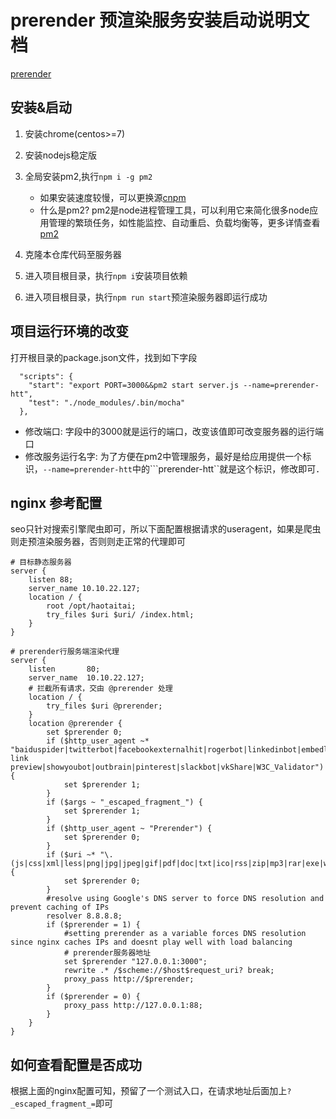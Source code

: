 # prerender 预渲染服务安装启动说明文档

[prerender](https://github.com/prerender/prerender)

## 安装&启动

1. 安装chrome(centos>=7)

2. 安装nodejs稳定版

3. 全局安装pm2,执行```npm i -g pm2``` 
	- 如果安装速度较慢，可以更换源[cnpm](https://npm.taobao.org/)
	- 什么是pm2? pm2是node进程管理工具，可以利用它来简化很多node应用管理的繁琐任务，如性能监控、自动重启、负载均衡等，更多详情查看[pm2](http://pm2.keymetrics.io/)

4. 克隆本仓库代码至服务器

5. 进入项目根目录，执行```npm i```安装项目依赖

6. 进入项目根目录，执行```npm run start```预渲染服务器即运行成功

## 项目运行环境的改变

打开根目录的package.json文件，找到如下字段
```
  "scripts": {
    "start": "export PORT=3000&&pm2 start server.js --name=prerender-htt",
    "test": "./node_modules/.bin/mocha"
  },
```
- 修改端口: 字段中的3000就是运行的端口，改变该值即可改变服务器的运行端口
- 修改服务运行名字: 为了方便在pm2中管理服务，最好是给应用提供一个标识，```--name=prerender-htt```中的```prerender-htt``就是这个标识，修改即可．

## nginx 参考配置
seo只针对搜索引擎爬虫即可，所以下面配置根据请求的useragent，如果是爬虫则走预渲染服务器，否则则走正常的代理即可
```
# 目标静态服务器
server {
    listen 88;
    server_name 10.10.22.127;
    location / {
        root /opt/haotaitai;
        try_files $uri $uri/ /index.html;
    }
}

# prerender行服务端渲染代理
server {
    listen       80;
    server_name  10.10.22.127;
    # 拦截所有请求，交由 @prerender 处理
    location / {
        try_files $uri @prerender;
    }
    location @prerender {
        set $prerender 0;
        if ($http_user_agent ~* "baiduspider|twitterbot|facebookexternalhit|rogerbot|linkedinbot|embedly|quora link preview|showyoubot|outbrain|pinterest|slackbot|vkShare|W3C_Validator") {
            set $prerender 1;
        }
        if ($args ~ "_escaped_fragment_") {
            set $prerender 1;
        }
        if ($http_user_agent ~ "Prerender") {
            set $prerender 0;
        }
        if ($uri ~* "\.(js|css|xml|less|png|jpg|jpeg|gif|pdf|doc|txt|ico|rss|zip|mp3|rar|exe|wmv|doc|avi|ppt|mpg|mpeg|tif|wav|mov|psd|ai|xls|mp4|m4a|swf|dat|dmg|iso|flv|m4v|torrent|ttf|woff|svg|eot)") {
            set $prerender 0;
        }
        #resolve using Google's DNS server to force DNS resolution and prevent caching of IPs
        resolver 8.8.8.8;
        if ($prerender = 1) {
            #setting prerender as a variable forces DNS resolution since nginx caches IPs and doesnt play well with load balancing
            # prerender服务器地址
            set $prerender "127.0.0.1:3000";
            rewrite .* /$scheme://$host$request_uri? break;
            proxy_pass http://$prerender;
        }
        if ($prerender = 0) {
            proxy_pass http://127.0.0.1:88;
        }
    }
}
```

## 如何查看配置是否成功

根据上面的nginx配置可知，预留了一个测试入口，在请求地址后面加上```?_escaped_fragment_=```即可
